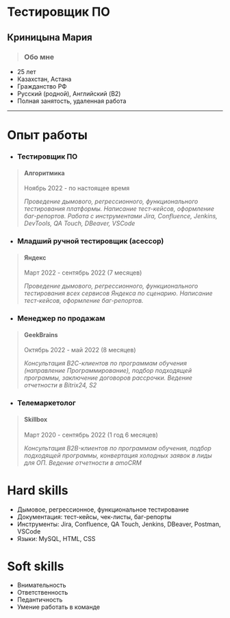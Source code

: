 # Тестировщик ПО 
## Криницына Мария

>### Обо мне

+ 25 лет
+ Казахстан, Астана
+ Гражданство РФ
+ Русский (родной), Английский (B2)
+ Полная занятость, удаленная работа

---

# Опыт работы

- ### **Тестировщик ПО**  
> #### **Алгоритмика**
> Ноябрь 2022 - по настоящее время
> 
> *Проведение дымового, регрессионного, функционального тестирования платформы. Написание тест-кейсов, оформление баг-репортов. Работа с инструментами Jira, Confluence, Jenkins, DevTools, QA Touch, DBeaver, VSCode*

- ### **Младший ручной тестировщик (асессор)** 
> #### **Яндекс**
> Март 2022 - сентябрь 2022 (7 месяцев)
> 
> *Проведение дымового, регрессионного, функционального тестирования всех сервисов Яндекса по сценарию. Написание тест-кейсов, оформление баг-репортов.*

- ### **Менеджер по продажам** 
> #### **GeekBrains**
> Октябрь 2022 - май 2022 (8 месяцев)
> 
> *Консультация B2С-клиентов по программам обучения (направление Программирование), подбор подходящей программы, заключение договоров рассрочки. Ведение отчетности в Bitrix24, S2*

- ### **Телемаркетолог** 
> #### **Skillbox**
> Март 2020 - сентябрь 2022 (1 год 6 месяцев)
> 
> *Консультация B2B-клиентов по программам обучения, подбор подходящей программы, конвертация холодных заявок в лиды для ОП. Ведение отчетности в amoCRM*


# Hard skills

+ Дымовое, регрессионное, функциональное тестирование
+ Документация: тест-кейсы, чек-листы, баг-репорты
+ Инструменты: Jira, Confluence, QA Touch, Jenkins, DBeaver, Postman, VSCode
+ Языки: MySQL, HTML, CSS

# Soft skills

+ Внимательность
+ Ответственность
+ Педантичность
+ Умение работать в команде
